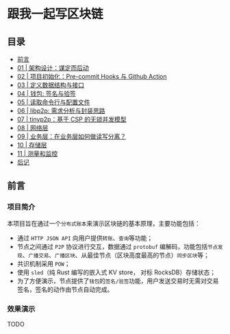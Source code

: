 # 跟我一起写区块链

## 目录

- [前言](README.md)
- [01 | 架构设计：谋定而后动](doc/01-architecture.md)
- [02 | 项目初始化：Pre-commit Hooks 与 Github Action](doc/02-init-project.md)
- [03 | 定义数据结构与接口](doc/03-data-structure-api.md)
- [04 | 钱包: 签名与验签](doc/04-wallet.md)
- [05 | 读取命令行与配置文件](doc/05-cmd-config.md)
- [06 | libp2p: 需求分析与封装思路](doc/06-libp2p.md)
- [07 | tinyp2p：基于 CSP 的无锁并发模型](doc/07-tinyp2p.md)
- [08 | 网络层](doc/08-network.md)
- [09 | 业务层：在业务层如何做读写分离？](doc/09-biz.md)
- [10 | 存储层](doc/10-data.md)
- [11 | 测量和监控](doc/11-measure-tracing.md)
- [后记](doc/12-end.md)

## 前言

### 项目简介

本项目旨在通过一个`分布式账本`来演示区块链的基本原理，主要功能包括：

- 通过 `HTTP JSON API` 向用户提供`转账`、`查询`等功能；
- 节点之间通过 `P2P` 协议进行交互，数据通过 `protobuf` 编解码，功能包括`节点发现`、`广播交易`、`广播区块`、从最佳节点（区块高度最高的节点）`同步区块`等；
- 共识机制采用 `POW`；
- 使用 `sled`（纯 Rust 编写的嵌入式 KV store， 对标 RocksDB）存储状态；
- 为了方便演示，节点提供了`钱包`的`签名/验签`功能，用户发送交易时无需对交易签名，签名的动作由节点自动完成。

### 效果演示

TODO
